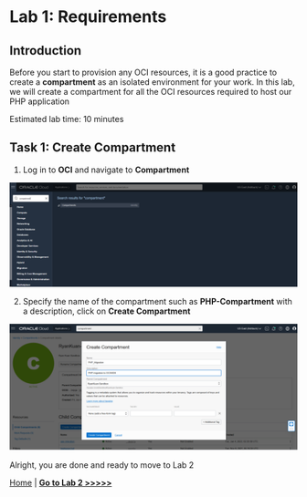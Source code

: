 # Lab 1: Requirements 

## Introduction
Before you start to provision any OCI resources, it is a good practice to create a **compartment** as an isolated environment for your work. 
In this lab, we will create a compartment for all the OCI resources required to host our PHP application

Estimated lab time: 10 minutes

## Task 1: Create Compartment

1. Log in to **OCI** and navigate to **Compartment**

![compartment](images/compartment.png)

2. Specify the name of the compartment such as **PHP-Compartment** with a description, click on **Create Compartment**

![create compartment](images/create_compartment.png)

Alright, you are done and ready to move to Lab 2

[Home](../README.md) | [**Go to Lab 2 >>>>>**](../lab2/README.md)


